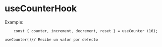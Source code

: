 # useCounterHook

Example:
```
    const { counter, increment, decrement, reset } = useCounter (10);
```


    useCounter()// Recibe un valor por defecto